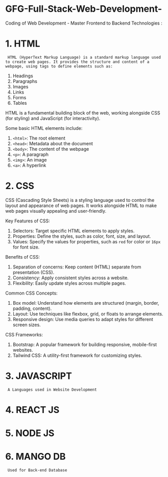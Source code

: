 # GFG-Full-Stack-Web-Development-
Coding of Web Development - Master Frontend to Backend Technologies :

# 1. HTML
     HTML (HyperText Markup Language) is a standard markup language used to create web pages. It provides the structure and content of a webpage, using tags to define elements such as:

1. Headings
2. Paragraphs
3. Images
4. Links
5. Forms
6. Tables

HTML is a fundamental building block of the web, working alongside CSS (for styling) and JavaScript (for interactivity).

Some basic HTML elements include:

1. `<html>`: The root element
2. `<head>`: Metadata about the document
3. `<body>`: The content of the webpage
4. `<p>`: A paragraph
5. `<img>`: An image
6. `<a>`: A hyperlink

# 2. CSS

CSS (Cascading Style Sheets) is a styling language used to control the layout and appearance of web pages. It works alongside HTML to make web pages visually appealing and user-friendly.

Key Features of CSS:

1. Selectors: Target specific HTML elements to apply styles.
2. Properties: Define the styles, such as color, font, size, and layout.
3. Values: Specify the values for properties, such as `red` for color or `16px` for font size.

Benefits of CSS:

1. Separation of concerns: Keep content (HTML) separate from presentation (CSS).
2. Consistency: Apply consistent styles across a website.
3. Flexibility: Easily update styles across multiple pages.

Common CSS Concepts:

1. Box model: Understand how elements are structured (margin, border, padding, content).
2. Layout: Use techniques like flexbox, grid, or floats to arrange elements.
3. Responsive design: Use media queries to adapt styles for different screen sizes.

CSS Frameworks:

1. Bootstrap: A popular framework for building responsive, mobile-first websites.
2. Tailwind CSS: A utility-first framework for customizing styles.
     
# 3. JAVASCRIPT
     A Languages used in Website Development 
# 4. REACT JS

# 5. NODE JS

# 6. MANGO DB
     Used for Back-end Database 

